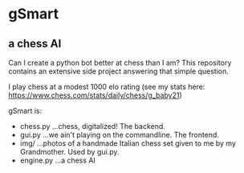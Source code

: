 # gSmart
## a chess AI

Can I create a python bot better at chess than I am? This repository contains an extensive side project answering that simple question. 

I play chess at a modest 1000 elo rating (see my stats here: https://www.chess.com/stats/daily/chess/g_baby21)

gSmart is:
- chess.py    ...chess, digitalized! The backend.
- gui.py      ...we ain't playing on the commandline. The frontend.
- img/        ...photos of a handmade Italian chess set given to me by my Grandmother. Used by gui.py.
- engine.py   ...a chess AI
